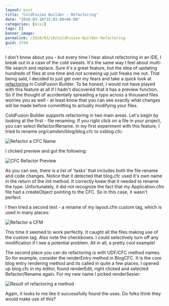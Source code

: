 ```yaml
---
layout: post
title: "ColdFusion Builder - Refactoring"
date: "2010-03-10T15:03:00+06:00"
categories: [misc]
tags: []
banner_image: 
permalink: /2010/03/10/ColdFusion-Builder-Refactoring
guid: 3744
---
```


I don't know about you - but every time I hear about refactoring in an IDE, I break out in a case of the cold sweats. It's the same way I feel about multi-file search and replace. Sure it's a great feature, but the idea of updating hundreds of files at one time and <i>not</i> screwing up just freaks me out. That being said, I decided to just get over my fears and take a quick look at <a href="http://help.adobe.com/en_US/ColdFusionBuilder/Using/WS0ef8c004658c1089-554789f8121af8f0c8c-7fe9.html">refactoring</a> in ColdFusion Builder. To be honest, I would not have played with this feature at all if I hadn't discovered that it has a preview function. So if the thought of accidentally spreading a typo across a thousand files worries you as well - at least know that you can see exactly what changes will be made before committing to actually modifying your files.
<!--more-->
ColdFusion Builder supports refactoring in two main areas. Let's begin by looking at the first - file renaming. If you right click on a file in your project, you can select Refactor/Rename. In my first experiment with this feature, I tried to rename org/camden/blog/blog.cfc to xxblog.cfc:

<img src="https://static.raymondcamden.com/images/Screen shot 2010-03-10 at 2.12.17 PM.png" title="Refactor a CFC Name" />

I clicked preview and got the following:

<img src="https://static.raymondcamden.com/images/cfjedi/Screen shot 2010-03-10 at 2.13.19 PM.png" title="CFC Refactor Preview" />

As you can see, there is a list of 'tasks' that includes both the file rename and code changes. Notice that it detected that blog.cfc used it's own name in the return of the init method. It correctly knew that it needed to rename the type. Unfortunately, it did not recognize the fact that my Application.cfm file had a createObject pointing to the CFC. So in this case, it wasn't perfect.

I then tried a second test - a rename of my layout.cfm custom tag, which is used in many places:

<img src="https://static.raymondcamden.com/images/cfjedi/Screen shot 2010-03-10 at 2.16.21 PM.png" title="Refactor a CFM" />

This time it seemed to work perfectly. It caught all the files making use of the custom tag. Also note the checkboxes. I could selectively turn off any modification if I see a potential problem. All in all, a pretty cool example! 

The second place you can do refactoring is with UDF/CFC method names. So for example, consider the renderEntry method in BlogCFC. It is the core blog entry rendering method and its called in quite a few places. I opened up blog.cfc in my editor, found renderEdit, right clicked and selected Refactor/Rename again. For my new name I picked renderSexier:

<img src="https://static.raymondcamden.com/images/cfjedi/Screen shot 2010-03-10 at 2.21.05 PM.png" title="Result of refactoring a method" />

Again, it looks to me like it successfully found the uses. Do folks think they would make use of this?